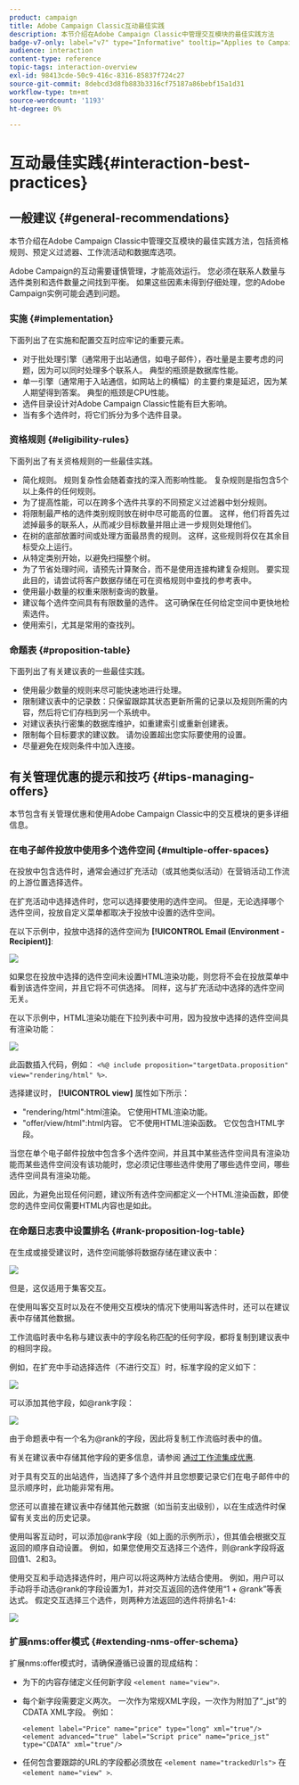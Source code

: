 ```yaml
---
product: campaign
title: Adobe Campaign Classic互动最佳实践
description: 本节介绍在Adobe Campaign Classic中管理交互模块的最佳实践方法
badge-v7-only: label="v7" type="Informative" tooltip="Applies to Campaign Classic v7 only"
audience: interaction
content-type: reference
topic-tags: interaction-overview
exl-id: 98413cde-50c9-416c-8316-85837f724c27
source-git-commit: 8debcd3d8fb883b3316cf75187a86bebf15a1d31
workflow-type: tm+mt
source-wordcount: '1193'
ht-degree: 0%

---
```


# 互动最佳实践{#interaction-best-practices}



## 一般建议 {#general-recommendations}

本节介绍在Adobe Campaign Classic中管理交互模块的最佳实践方法，包括资格规则、预定义过滤器、工作流活动和数据库选项。

Adobe Campaign的互动需要谨慎管理，才能高效运行。 您必须在联系人数量与选件类别和选件数量之间找到平衡。 如果这些因素未得到仔细处理，您的Adobe Campaign实例可能会遇到问题。

### 实施 {#implementation}

下面列出了在实施和配置交互时应牢记的重要元素。

* 对于批处理引擎（通常用于出站通信，如电子邮件），吞吐量是主要考虑的问题，因为可以同时处理多个联系人。 典型的瓶颈是数据库性能。
* 单一引擎（通常用于入站通信，如网站上的横幅）的主要约束是延迟，因为某人期望得到答案。 典型的瓶颈是CPU性能。
* 选件目录设计对Adobe Campaign Classic性能有巨大影响。
* 当有多个选件时，将它们拆分为多个选件目录。

### 资格规则 {#eligibility-rules}

下面列出了有关资格规则的一些最佳实践。

* 简化规则。 规则复杂性会随着查找的深入而影响性能。 复杂规则是指包含5个以上条件的任何规则。
* 为了提高性能，可以在跨多个选件共享的不同预定义过滤器中划分规则。
* 将限制最严格的选件类别规则放在树中尽可能高的位置。 这样，他们将首先过滤掉最多的联系人，从而减少目标数量并阻止进一步规则处理他们。
* 在树的底部放置时间或处理方面最昂贵的规则。 这样，这些规则将仅在其余目标受众上运行。
* 从特定类别开始，以避免扫描整个树。
* 为了节省处理时间，请预先计算聚合，而不是使用连接构建复杂规则。 要实现此目的，请尝试将客户数据存储在可在资格规则中查找的参考表中。
* 使用最小数量的权重来限制查询的数量。
* 建议每个选件空间具有有限数量的选件。 这可确保在任何给定空间中更快地检索选件。
* 使用索引，尤其是常用的查找列。

### 命题表 {#proposition-table}

下面列出了有关建议表的一些最佳实践。

* 使用最少数量的规则来尽可能快速地进行处理。
* 限制建议表中的记录数：只保留跟踪其状态更新所需的记录以及规则所需的内容，然后将它们存档到另一个系统中。
* 对建议表执行密集的数据库维护，如重建索引或重新创建表。
* 限制每个目标要求的建议数。 请勿设置超出您实际要使用的设置。
* 尽量避免在规则条件中加入连接。

## 有关管理优惠的提示和技巧 {#tips-managing-offers}

本节包含有关管理优惠和使用Adobe Campaign Classic中的交互模块的更多详细信息。

### 在电子邮件投放中使用多个选件空间 {#multiple-offer-spaces}

在投放中包含选件时，通常会通过扩充活动（或其他类似活动）在营销活动工作流的上游位置选择选件。

在扩充活动中选择选件时，您可以选择要使用的选件空间。 但是，无论选择哪个选件空间，投放自定义菜单都取决于投放中设置的选件空间。

在以下示例中，投放中选择的选件空间为 **[!UICONTROL Email (Environment - Recipient)]**:

![](assets/Interaction-best-practices-offer-space-selected.png)

如果您在投放中选择的选件空间未设置HTML渲染功能，则您将不会在投放菜单中看到该选件空间，并且它将不可供选择。 同样，这与扩充活动中选择的选件空间无关。

在以下示例中，HTML渲染功能在下拉列表中可用，因为投放中选择的选件空间具有渲染功能：

![](assets/Interaction-best-practices-HTML-rendering.png)

此函数插入代码，例如： `<%@ include proposition="targetData.proposition" view="rendering/html" %>`.

选择建议时， **[!UICONTROL view]** 属性如下所示：
* &quot;rendering/html&quot;:html渲染。 它使用HTML渲染功能。
* &quot;offer/view/html&quot;:html内容。 它不使用HTML渲染函数。 它仅包含HTML字段。

当您在单个电子邮件投放中包含多个选件空间，并且其中某些选件空间具有渲染功能而某些选件空间没有该功能时，您必须记住哪些选件使用了哪些选件空间，哪些选件空间具有渲染功能。

因此，为避免出现任何问题，建议所有选件空间都定义一个HTML渲染函数，即使您的选件空间仅需要HTML内容也是如此。

### 在命题日志表中设置排名 {#rank-proposition-log-table}

在生成或接受建议时，选件空间能够将数据存储在建议表中：

![](assets/Interaction-best-practices-offer-space-storage.png)

但是，这仅适用于集客交互。

在使用叫客交互时以及在不使用交互模块的情况下使用叫客选件时，还可以在建议表中存储其他数据。

工作流临时表中名称与建议表中的字段名称匹配的任何字段，都将复制到建议表中的相同字段。

例如，在扩充中手动选择选件（不进行交互）时，标准字段的定义如下：

![](assets/Interaction-best-practices-manual-offer-std-fields.png)

可以添加其他字段，如@rank字段：

![](assets/Interaction-best-practices-manual-offer-add-fields.png)

由于命题表中有一个名为@rank的字段，因此将复制工作流临时表中的值。

有关在建议表中存储其他字段的更多信息，请参阅 [通过工作流集成优惠](../../interaction/using/integrating-an-offer-via-a-workflow.md#storing-offer-rankings-and-weights).

对于具有交互的出站选件，当选择了多个选件并且您想要记录它们在电子邮件中的显示顺序时，此功能非常有用。

您还可以直接在建议表中存储其他元数据（如当前支出级别），以在生成选件时保留有关支出的历史记录。

使用叫客互动时，可以添加@rank字段（如上面的示例所示），但其值会根据交互返回的顺序自动设置。 例如，如果您使用交互选择三个选件，则@rank字段将返回值1、2和3。

使用交互和手动选择选件时，用户可以将这两种方法结合使用。 例如，用户可以手动将手动选@rank的字段设置为1，并对交互返回的选件使用“1 + @rank”等表达式。 假定交互选择三个选件，则两种方法返回的选件将排名1-4:

![](assets/Interaction-best-practices-manual-offer-combined.png)

### 扩展nms:offer模式 {#extending-nms-offer-schema}

扩展nms:offer模式时，请确保遵循已设置的现成结构：
* 为下的内容存储定义任何新字段 `<element name="view">`.
* 每个新字段需要定义两次。 一次作为常规XML字段，一次作为附加了“_jst”的CDATA XML字段。 例如：

   ```
   <element label="Price" name="price" type="long" xml="true"/>
   <element advanced="true" label="Script price" name="price_jst" type="CDATA" xml="true"/>
   ```

* 任何包含要跟踪的URL的字段都必须放在 `<element name="trackedUrls">` 在 `<element name="view" >`.
